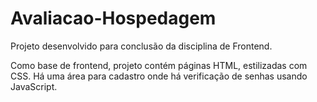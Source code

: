 # Avaliacao-Hospedagem

Projeto desenvolvido para conclusão da disciplina de Frontend.

Como base de frontend, projeto contém páginas HTML, estilizadas com CSS. Há uma área para cadastro onde há verificação de senhas usando JavaScript.
